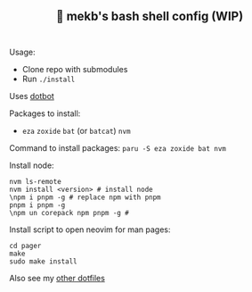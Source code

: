 <h2 align="center">
🚀 mekb's bash shell config (WIP)<br/><br/>
</h2>

Usage:
- Clone repo with submodules
- Run `./install`

Uses [dotbot](https://github.com/anishathalye/dotbot)

Packages to install:

- `eza` `zoxide` `bat` (or `batcat`) `nvm`

Command to install packages: `paru -S eza zoxide bat nvm`

Install node:

    nvm ls-remote
    nvm install <version> # install node
    \npm i pnpm -g # replace npm with pnpm
    pnpm i pnpm -g
    \npm un corepack npm pnpm -g # 

Install script to open neovim for man pages:
    
    cd pager
    make
    sudo make install

Also see my [other dotfiles](https://github.com/mekb-turtle/dotfiles)
